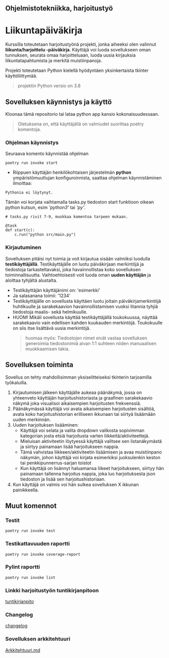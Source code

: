## Ohjelmistotekniikka, harjoitustyö 

# Liikuntapäiväkirja
Kurssilla toteutetaan harjoitustyönä projekti, jonka aiheeksi olen valinnut **liikunta/harjoittelu -päiväkirja**. 
Käyttäjä voi luoda sovellukseen oman tunnuksen, seurata omaa harjoitteluaan, luoda uusia kirjauksia liikuntatapahtumista ja merkitä muistiinpanoja.

Projekti toteutetaan Python kielellä hyödyntäen yksinkertaista tkinter käyttöliittymää.
> projektin Python versio on 3.8

## Sovelluksen käynnistys ja käyttö

Kloonaa tämä repositorio tai lataa python app kansio kokonaisuudessaan.
> Oletuksena on, että käyttäjällä on valmiudet suorittaa poetry komentoja.

###  Ohjelman käynnistys
Seuraava komento käynnistää ohjelman
```
poetry run invoke start 
```
- Riippuen käyttäjän henkilökohtaisen järjestelmän **python** ympäristömuuttujan konfiguroinnista, saattaa ohjelman käynnistäminen ilmoittaa:

```
Pythonia ei löytynyt.
```
Tämän voi korjata vaihtamalla tasks.py tiedoston start funktioon oikean python kutsun, esim *'python3'* tai *'py'*.
```
# tasks.py rivit 7-9, muokkaa komentoa tarpeen mukaan.

@task
def start(c):
    c.run("python src/main.py") 
```
### Kirjautuminen
Sovelluksen pitäisi nyt toimia ja voit kirjautua sisään valmiiksi luodulla **testikäyttäjällä**. Testikäyttäjälle on luotu päiväkirjaan merkintöjä ja tiedostoja tarkasteltavaksi, joka havainnollistaa koko sovelluksen toiminnallisuutta. Vaihtoehtoisesti voit luoda oman **uuden käyttäjän** ja aloittaa tyhjältä alustalta.

- Testikäyttäjän käyttäjänimi on: 'esimerkki'
- Ja salasanana toimii: '1234'
- Testikäyttäjälle on sovellusta käyttäen luotu joitain päiväkirjamerkintöjä huhtikuulle ja sarakekaavion havainnollistamisen vuoksi litannia tyhjiä tiedostoja maalis- sekä helmikuulle.
- HUOM! Mikäli sovellusta käyttää testikäyttäjällä toukokuussa, näyttää sarakekaavio vain edellisen kahden kuukauden merkintöjä. Toukokuulle on siis itse lisättävä uusia merkintöjä. 
  > huomaa myös: Tiedostojen nimet eivät vastaa sovelluksen generoimia tiedostonimiä aivan 1:1 suhteen niiden manuaalisen muokkaamisen takia.


## Sovelluksen toiminta

Sovellus on tehty mahdollisimman yksiselitteiseksi tkinterin tarjoamilla työkaluilla. 
1. Kirjautumisen jälkeen käyttäjälle aukeaa päänäkymä, jossa on yhteenveto käyttäjän harjoitushistoriasta ja graafinen sarakekaavio näkymä joka visualisoi aikaisempien harjoitusten frekvenssiä.
2. Päänäkymässä käyttäjä voi avata aikaisempien harjoitusten sisältöä, avata koko harjoitushistorian erilliseen ikkunaan tai siirtyä lisäämään uuden merkinnän.
4. Uuden harjoituksen lisääminen:
   - Käyttäjä voi selata ja valita dropdown valikosta sopivimman kategorian josta etsiä harjoitusta varten liikkeitä/aktiviteettejä.
   - Mieluisan aktiviteetin löytyessä käyttäjä valitsee sen listanäkymästä ja siirtyy painamaan lisää harjoitukseen nappia.
   - Tämä vahvistaa liikkeen/aktiviteetin lisäämisen ja avaa muistiinpano näkymän, johon käyttäjä voi kirjata esimerkiksi juoksulenkin keston tai penkkipunnerrus-sarjan toistot
   - Kun käyttäjä on lisännyt haluamansa liikeet harjoitukseen, siirtyy hän painamaan tallenna harjoitus nappia, joka luo harjoituksesta json tiedoston ja lisää sen harjoitushistoriaan.
5. Kun käyttäjä on valmis voi hän sulkea sovelluksen X ikkunan painikkeella.

## Muut komennot

### Testit
```
poetry run invoke test 
```
### Testikattavuuden raportti
```
poetry run invoke coverage-report
```
### Pylint raportti
```
poetry run invoke lint
```

### Linkki harjoitustyön tuntikirjanpitoon
[tuntikirjanpito](python-app/dokumentaatio/Tuntikirjanpito.md)

### Changelog
[changelog](python-app/dokumentaatio/changelog.md)

### Sovelluksen arkkitehtuuri
[Arkkitehtuuri.md](python-app/dokumentaatio/arkkitehtuuri.md)

